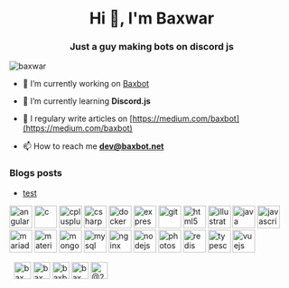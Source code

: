 <h1 align="center">Hi 👋, I'm Baxwar</h1>
<h3 align="center">Just a guy making bots on discord js</h3>

<p align="left"> <img src="https://komarev.com/ghpvc/?username=baxwar" alt="baxwar" /> </p>

- 🔭 I’m currently working on [Baxbot](https://github.com/baxwar/baxbot)

- 🌱 I’m currently learning **Discord.js**

- 📝 I regulary write articles on [https://medium.com/baxbot](https://medium.com/baxbot)

- 📫 How to reach me **dev@baxbot.net**

### Blogs posts
<!-- BLOG-POST-LIST:START -->
- [test](https://dev.to/baxwar/test-4k89)
<!-- BLOG-POST-LIST:END -->

<p align="left"><img src="https://devicons.github.io/devicon/devicon.git/icons/angularjs/angularjs-original.svg" alt="angularjs" width="40" height="40"/> <img src="https://devicons.github.io/devicon/devicon.git/icons/c/c-original.svg" alt="c" width="40" height="40"/> <img src="https://devicons.github.io/devicon/devicon.git/icons/cplusplus/cplusplus-original.svg" alt="cplusplus" width="40" height="40"/> <img src="https://devicons.github.io/devicon/devicon.git/icons/csharp/csharp-original.svg" alt="csharp" width="40" height="40"/> <img src="https://devicons.github.io/devicon/devicon.git/icons/docker/docker-original-wordmark.svg" alt="docker" width="40" height="40"/> <img src="https://devicons.github.io/devicon/devicon.git/icons/express/express-original-wordmark.svg" alt="express" width="40" height="40"/> <img src="https://www.vectorlogo.zone/logos/git-scm/git-scm-icon.svg" alt="git" width="40" height="40"/> <img src="https://devicons.github.io/devicon/devicon.git/icons/html5/html5-original-wordmark.svg" alt="html5" width="40" height="40"/> <img src="https://www.vectorlogo.zone/logos/adobe_illustrator/adobe_illustrator-icon.svg" alt="illustrator" width="40" height="40"/> <img src="https://devicons.github.io/devicon/devicon.git/icons/java/java-original-wordmark.svg" alt="java" width="40" height="40"/> <img src="https://devicons.github.io/devicon/devicon.git/icons/javascript/javascript-original.svg" alt="javascript" width="40" height="40"/> <img src="https://www.vectorlogo.zone/logos/mariadb/mariadb-icon.svg" alt="mariadb" width="40" height="40"/> <img src="https://raw.githubusercontent.com/prplx/svg-logos/5585531d45d294869c4eaab4d7cf2e9c167710a9/svg/materialize.svg" alt="materialize" width="40" height="40"/> <img src="https://devicons.github.io/devicon/devicon.git/icons/mongodb/mongodb-original-wordmark.svg" alt="mongodb" width="40" height="40"/> <img src="https://devicons.github.io/devicon/devicon.git/icons/mysql/mysql-original-wordmark.svg" alt="mysql" width="40" height="40"/> <img src="https://devicons.github.io/devicon/devicon.git/icons/nginx/nginx-original.svg" alt="nginx" width="40" height="40"/> <img src="https://devicons.github.io/devicon/devicon.git/icons/nodejs/nodejs-original-wordmark.svg" alt="nodejs" width="40" height="40"/> <img src="https://devicons.github.io/devicon/devicon.git/icons/photoshop/photoshop-plain.svg" alt="photoshop" width="40" height="40"/> <img src="https://devicons.github.io/devicon/devicon.git/icons/redis/redis-original-wordmark.svg" alt="redis" width="40" height="40"/> <img src="https://devicons.github.io/devicon/devicon.git/icons/typescript/typescript-original.svg" alt="typescript" width="40" height="40"/> <img src="https://devicons.github.io/devicon/devicon.git/icons/vuejs/vuejs-original-wordmark.svg" alt="vuejs" width="40" height="40"/></p><p>&nbsp;<img align="center" 
![Anurag's github stats](https://github-readme-stats.vercel.app/api?username=baxwar&theme=dark&show_icons=true)

<p align="center">
<a href="https://codepen.io/baxwar" target="blank"><img align="center" src="https://cdn.jsdelivr.net/npm/simple-icons@3.0.1/icons/codepen.svg" alt="baxwar" height="30" width="30" /></a>
<a href="https://dev.to/baxwar" target="blank"><img align="center" src="https://cdn.jsdelivr.net/npm/simple-icons@3.0.1/icons/dev-dot-to.svg" alt="baxwar" height="30" width="30" /></a>
<a href="https://twitter.com/baxbot1" target="blank"><img align="center" src="https://cdn.jsdelivr.net/npm/simple-icons@3.0.1/icons/twitter.svg" alt="baxbot1" height="30" width="30" /></a>
<a href="https://codesandbox.com/baxwar" target="blank"><img align="center" src="https://cdn.jsdelivr.net/npm/simple-icons@3.0.1/icons/codesandbox.svg" alt="baxwar" height="30" width="30" /></a>
<a href="https://medium.com/@2001jake18" target="blank"><img align="center" src="https://cdn.jsdelivr.net/npm/simple-icons@3.0.1/icons/medium.svg" alt="@2001jake18" height="30" width="30" /></a>
</p>
